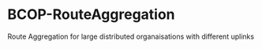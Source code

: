 # BCOP-RouteAggregation
Route Aggregation for large distributed organaisations with different uplinks
